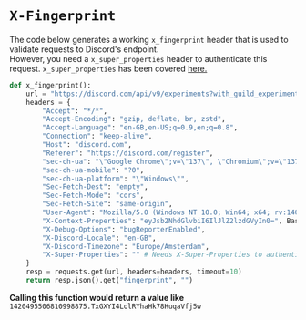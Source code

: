 # `X-Fingerprint`
The code below generates a working `x_fingerprint` header that is used to validate requests to Discord's endpoint. <br>
However, you need a `x_super_properties` header to authenticate this request. `x_super_properties` has been covered [here.](https://github.com/AdamBankz/discord-reversed/edit/main/Signing%20Requests/X-Super-Properties/README.md)
```py
def x_fingerprint():
    url = "https://discord.com/api/v9/experiments?with_guild_experiments=true"
    headers = {
        "Accept": "*/*",
        "Accept-Encoding": "gzip, deflate, br, zstd",
        "Accept-Language": "en-GB,en-US;q=0.9,en;q=0.8",
        "Connection": "keep-alive",
        "Host": "discord.com",
        "Referer": "https://discord.com/register",
        "sec-ch-ua": "\"Google Chrome\";v=\"137\", \"Chromium\";v=\"137\", \"Not/A)Brand\";v=\"24\"",
        "sec-ch-ua-mobile": "?0",
        "sec-ch-ua-platform": "\"Windows\"",
        "Sec-Fetch-Dest": "empty",
        "Sec-Fetch-Mode": "cors",
        "Sec-Fetch-Site": "same-origin",
        "User-Agent": "Mozilla/5.0 (Windows NT 10.0; Win64; x64; rv:140.0) Gecko/20100101 Firefox/140.0",
        "X-Context-Properties": "eyJsb2NhdGlvbiI6IlJlZ2lzdGVyIn0=", Base encoded JSON: {"location":"Register"}
        "X-Debug-Options": "bugReporterEnabled",
        "X-Discord-Locale": "en-GB",
        "X-Discord-Timezone": "Europe/Amsterdam",
        "X-Super-Properties": "" # Needs X-Super-Properties to authenticate the request.
    }
    resp = requests.get(url, headers=headers, timeout=10)
    return resp.json().get("fingerprint", "")
```
**Calling this function would return a value like** `1420495506810998875.TxGXYI4LolRYhaHk78HuqaVfj5w`

